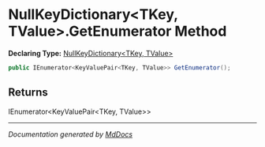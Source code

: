 # NullKeyDictionary\<TKey, TValue\>.GetEnumerator Method

**Declaring Type:** [NullKeyDictionary\<TKey, TValue\>](../Type.md)

```csharp
public IEnumerator<KeyValuePair<TKey, TValue>> GetEnumerator();
```

## Returns

IEnumerator\<KeyValuePair\<TKey, TValue\>\>

___

*Documentation generated by [MdDocs](https://github.com/ap0llo/mddocs)*
